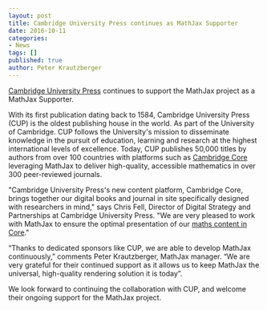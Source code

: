 ```yaml
---
layout: post
title: Cambridge University Press continues as MathJax Supporter
date: 2016-10-11
categories:
- News
tags: []
published: true
author: Peter Krautzberger
---
```


[Cambridge University Press](http://cambridge.org) continues to support the MathJax project as a MathJax Supporter.

With its first publication dating back to 1584, Cambridge University Press (CUP) is the oldest publishing house in the world. As part of the University of Cambridge. CUP follows the University's mission to disseminate knowledge in the pursuit of education, learning and research at the highest international levels of excellence. Today, CUP publishes 50,000 titles by authors from over 100 countries with platforms such as [Cambridge Core](https://www.cambridge.org/core) leveraging MathJax to deliver high-quality, accessible mathematics in over 300 peer-reviewed journals.

"Cambridge University Press's new content platform, Cambridge Core, brings together our digital books and journal in site specifically designed with researchers in mind," says Chris Fell, Director of Digital Strategy and Partnerships at Cambridge University Press. "We are very pleased to work with MathJax to ensure the optimal presentation of our [maths content in Core](https://www.cambridge.org/core/browse-subjects/mathematics)."

“Thanks to dedicated sponsors like CUP, we are able to develop MathJax continuously,” comments Peter Krautzberger, MathJax manager. “We are very grateful for their continued support as it allows us to keep MathJax the universal, high-quality rendering solution it is today”.

We look forward to continuing the collaboration with CUP, and welcome their ongoing support for the MathJax project.
